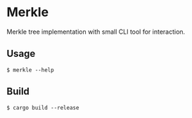 # Merkle #

Merkle tree implementation with small CLI tool for interaction.

## Usage ##

```
$ merkle --help
```

## Build ##

```
$ cargo build --release
```

